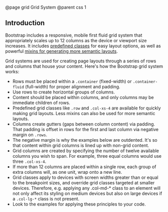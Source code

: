 @page grid Grid System
@parent css 1

## Introduction
Bootstrap includes a responsive, mobile first fluid grid system that appropriately scales up to 12 columns as the device or viewport size increases. It includes [predefined classes](http://getbootstrap.com/css/#grid-example-basic) for easy layout options, as well as powerful [mixins for generating more semantic layouts](http://getbootstrap.com/css/#grid-less).

Grid systems are used for creating page layouts through a series of rows and columns that house your content. Here's how the Bootstrap grid system works:


- Rows must be placed within a `.container` (fixed-width) or `.container-fluid` (full-width) for proper alignment and padding.
- Use rows to create horizontal groups of columns.
- Content should be placed within columns, and only columns may be immediate children of rows.
- Predefined grid classes like `.row` and `.col-xs-4` are available for quickly making grid layouts. Less mixins can also be used for more semantic layouts.
- Columns create gutters (gaps between column content) via padding. That padding is offset in rows for the first and last column via negative margin on `.rows`.
- The negative margin is why the examples below are outdented. It's so that content within grid columns is lined up with non-grid content.
- Grid columns are created by specifying the number of twelve available columns you wish to span. For example, three equal columns would use three `.col-xs-4`.
- If more than 12 columns are placed within a single row, each group of extra columns will, as one unit, wrap onto a new line.
- Grid classes apply to devices with screen widths greater than or equal to the breakpoint sizes, and override grid classes targeted at smaller devices. Therefore, e.g. applying any .col-md-* class to an element will not only affect its styling on medium devices but also on large devices if a `.col-lg-*` class is not present.
- Look to the examples for applying these principles to your code.


```

```
